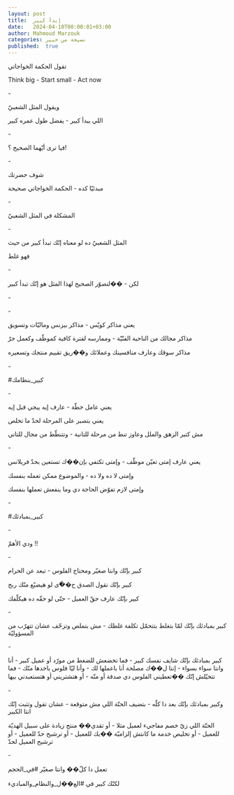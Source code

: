 ```yaml
---
layout: post
title:  إبدأ كبير
date:   2024-04-10T00:00:01+03:00
author: Mahmoud Marzouk
categories: نصيحة من خبير
published:  true
---
```



تقول الحكمة الخواجاتي

Think big - Start small - Act now

\-

ويقول المثل الشعبيّ

اللي يبدأ كبير - يفضل طول عمره كبير

\-

فيا ترى أيّهما الصحيح ؟!

\-

شوف حضرتك

مبدئيّا كده - الحكمة الخواجاتي صحيحة

\-

المشكلة في المثل الشعبيّ

\-

المثل الشعبيّ ده لو معناه إنّك تبدأ كبير من حيث

فهو غلط

\-

لكن - ��لتصوّر الصحيح لهذا المثل هو إنّك تبدأ كبير


\-



\-

يعني مذاكر كويّس - مذاكر بيزنس وماليّات وتسويق

مذاكر مجالك من الناحية الفنّيّة - وممارسه لفترة كافية كموظّف وكعمل
حرّ

مذاكر سوقك وعارف منافسينك وعملائك و��ريق تقييم منتجك وتسعيره

\-

\#كبير_بنظامك

\-

يعني عامل خطّة - عارف إيه ييجي قبل إيه

يعني بتصبر على المرحلة لحدّ ما تخلص

مش كتير الزهق والملل وعاوز تنط من مرحلة للتانية - وتتنطّط من مجال
للتاني

\-

يعني عارف إمتى تعيّن موظّف - وإمتى تكتفي بإن��ك تستعين بحدّ
فريلانس

وإمتى لا ده ولا ده - والموضوع ممكن تعمله بنفسك

وإمتى لازم تفوّض الحاجة دي وما ينفعش تعملها بنفسك

\-

\#كبير_بمبادئك

\-

ودي الأهمّ !!

\-

كبير بإنّك وانتا صغيّر ومحتاج الفلوس - تبعد عن الحرام

كبير بإنّك تقول الصدق ح��ّى لو هيضيّع منّك ربح

كبير بإنّك عارف حقّ العميل - حتّى لو حقّه ده هيكلّفك

\-

كبير بمبادئك بإنّك لمّا بتغلط بتتحمّل تكلفة غلطك - مش بتملص وتزحّف عشان
تتهرّب من المسؤوليّة

\-

كبير بمبادئك بإنّك شايف نفسك كبير - فما تخضعش للضغط من مورّد أو عميل
كبير - أنا وانتا سواء بسواء - إنتا ل��ك مصلحة أنا باعملها لك - وأنا ليّا
فلوس باخدها منّك - فما تتخيّلش إنّك ��تعطيني الفلوس دي صدقة أو منّه - أو
هتشتريني أو هتستعبدني بيها

\-

وكبير بمبادئك بإنّك بعد دا كلّه - بتضيف الحتّة اللي مش متوقعة - عشان تقول
وتثبت إنّك انتا الكبير

الحتّة اللي زيّ خصم مفاجيء لعميل مثلا - أو تقدي�� منتج زيادة على سبيل
الهديّة للعميل - أو تخليص خدمة ما كانتش إلزاميّة ��يك للعميل - أو ترشيح حدّ
للعميل - أو ترشيح العميل لحدّ

\-

تعمل دا كلّ�� وانتا صغيّر
\#في_الحجم

لكنّك كبير في
\#الع��ل_والنظام_والمباديء
